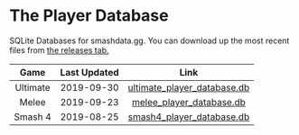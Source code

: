 # The Player Database
SQLite Databases for smashdata.gg. You can download up the most recent files from [the releases tab.](https://github.com/smashdata/ThePlayerDatabase/releases)


| Game     | Last Updated | Link |
|:--------:|:------------:| :---:|
| Ultimate |  2019-09-30  | [ultimate_player_database.db](https://github.com/smashdata/ThePlayerDatabase/releases/download/v2019.09.30/ultimate_player_database.db) |
| Melee    |  2019-09-23  | [melee_player_database.db](https://github.com/smashdata/ThePlayerDatabase/releases/download/v2019.09.23/melee_player_database.db)       |
| Smash 4  |  2019-08-25  | [smash4_player_database.db](https://github.com/smashdata/ThePlayerDatabase/releases/download/v2019.08.25/smash_4_player_database.db)    |

